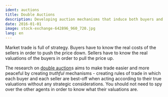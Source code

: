 ```yaml
---
ident: auctions
title: Double Auctions
description: Developing auction mechanisms that induce both buyers and sellers to behave truthfully.
date: 2016-01-01
image: stock-exchange-642896_960_720.jpg
lang: en
---
```

Market trade is full of strategy. 
Buyers have to know the real costs of the sellers in order to push the price down. 
Sellers have to know the real valuations of the buyers in order to pull the price up.

The research on [double auction](https://en.wikipedia.org/wiki/Double_auction)s aims 
to make trade easier and more peaceful by creating *truthful* mechanisms -
creating rules of trade in which  each buyer and each seller
are best-off when acting according to their true valuations without any strategic
considerations. You should not need to spy over the other agents in order to know what their valuations are.
